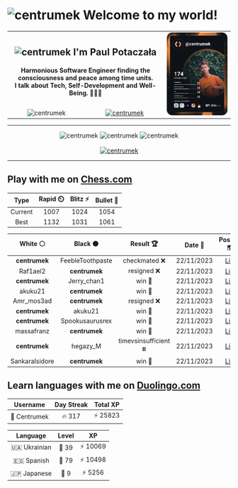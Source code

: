 <h1>
  <img
    src="https://emojis.slackmojis.com/emojis/images/1531849430/4246/blob-sunglasses.gif"
    width="30"
    alt="centrumek"
  />
  Welcome to my world!
</h1>

<table>
  <tbody>
    <tr>
      <td align="center" width="70%" colspan="2">
        <h2>
          <img
            src="https://raw.githubusercontent.com/MartinHeinz/MartinHeinz/master/wave.gif"
            width="30px"
            alt="centrumek"
          />
          I'm Paul Potaczała
        </h2>
        <h4>
          Harmonious Software Engineer finding the consciousness and peace among time units.
          <br/>
          I talk about Tech, Self-Development and Well-Being. 🌿🧘🚀
        </h4>
      </td>
      <td width="30%" rowspan="2">
        <a href="https://app.daily.dev/centrumek">
          <img
            src="./devcard.svg"
            alt="centrumek"
          />
        </a>
      </td>
    </tr>
    <tr align="center">
      <td>
        <img
          src="https://komarev.com/ghpvc/?username=centrumek&label=visitors&color=0e75b6&style=flat"
          alt="centrumek"
        >
      </td>
      <td>
        <a href="https://stackoverflow.com/users/14496012/centrumek">
          <img
            src="https://stackoverflow.com/users/flair/14496012.png?theme=dark"
            alt="centrumek"
          >
        </a>
      </td>
    </tr>
  </tbody>
</table>

---
<div align="center">
  <img 
    src="https://github-readme-stats.vercel.app/api?username=centrumek&show_icons=true&count_private=true&theme=dark&hide_border=true&hide=issues,contribs&bg_color=00000000"
    alt="centrumek"
  />
  <img
    src="https://github-readme-stats.vercel.app/api/top-langs/?username=centrumek&layout=compact&hide_border=true&theme=dark&bg_color=00000000&langs_count=6&exclude_repo=air-statistic-app"
    alt="centrumek"
  />
  <img 
    src="https://github-readme-streak-stats.herokuapp.com?user=centrumek&theme=dark&hide_border=true&background=FFFFFF00"
    alt="centrumek"
  />
  <br/>
  <br/>
  <a href="https://www.buymeacoffee.com/centrumek">
    <img
      src="https://cdn.buymeacoffee.com/buttons/v2/default-orange.png"
      height="50"
      width="210"
      alt="centrumek"
    />
  </a>
</div>

---

## Play with me on [Chess.com](https://www.chess.com/member/centrumek)

<div align="center">
<!--START_SECTION:chessStats-->
<!-- Automatically generated with https://github.com/Balastrong/chess-stats-action -->

| Type | Rapid ⏲️ | Blitz ⚡ | Bullet 🔫 |
|:---:|:---:|:---:|:---:|
| Current | 1007 | 1024 | 1054 |
| Best | 1132 | 1031 | 1061 |

| White ⚪ | Black ⚫ | Result 🏆 | Date 📅 | Position 🗺️ | Type 🕕 |
|:---:|:---:|:---:|:---:|:---:|:---:|
| **centrumek** | FeebleToothpaste | checkmated ❌ | 22/11/2023 | <a href="http://www.ee.unb.ca/cgi-bin/tervo/fen.pl?select=8/R2pk1b1/1p2p1p1/4P1K1/2r5/P7/6r1/8 w - -">Link</a> | Bullet |
| Raf1ael2 | **centrumek** | resigned ❌ | 22/11/2023 | <a href="http://www.ee.unb.ca/cgi-bin/tervo/fen.pl?select=3Q4/kp3ppp/8/8/8/8/P1P2PPP/2K1R3 w - -">Link</a> | Rapid |
| **centrumek** | Jerry_chan1 | win 🥇 | 22/11/2023 | <a href="http://www.ee.unb.ca/cgi-bin/tervo/fen.pl?select=8/pp6/4kp2/4p1N1/1P6/6KP/r5P1/8 b - -">Link</a> | Bullet |
| akuku21 | **centrumek** | win 🥇 | 22/11/2023 | <a href="http://www.ee.unb.ca/cgi-bin/tervo/fen.pl?select=2krr3/2p2p2/7p/pp4p1/3nN1P1/PP1P1P1P/2P2R2/1K1R4 w - -">Link</a> | Bullet |
| Amr_mos3ad | **centrumek** | resigned ❌ | 22/11/2023 | <a href="http://www.ee.unb.ca/cgi-bin/tervo/fen.pl?select=6Q1/3k4/7Q/8/8/8/4KP2/8 b - -">Link</a> | Bullet |
| **centrumek** | akuku21 | win 🥇 | 22/11/2023 | <a href="http://www.ee.unb.ca/cgi-bin/tervo/fen.pl?select=1k1r3r/1bp2q2/1p1p1p2/pPnPpPb1/P1B3P1/R4Q1P/2P1N3/2B2K1R b - -">Link</a> | Bullet |
| **centrumek** | Spookusaurusrex | win 🥇 | 22/11/2023 | <a href="http://www.ee.unb.ca/cgi-bin/tervo/fen.pl?select=8/1r4kp/4ppp1/RP6/5P2/5NP1/6KP/8 b - -">Link</a> | Bullet |
| massafranz | **centrumek** | win 🥇 | 22/11/2023 | <a href="http://www.ee.unb.ca/cgi-bin/tervo/fen.pl?select=8/8/8/R7/5kn1/5n1K/1P5r/8 w - -">Link</a> | Bullet |
| **centrumek** | hegazy_M | timevsinsufficient ⏸️ | 22/11/2023 | <a href="http://www.ee.unb.ca/cgi-bin/tervo/fen.pl?select=8/8/k7/5Q2/6R1/8/3K2PP/8 w - -">Link</a> | Bullet |
| SankaraIsidore | **centrumek** | win 🥇 | 22/11/2023 | <a href="http://www.ee.unb.ca/cgi-bin/tervo/fen.pl?select=8/5p2/8/4p1p1/4PP1p/pk6/2p5/K7 w - -">Link</a> | Bullet |

<!--END_SECTION:chessStats-->
</div>

## Learn languages with me on [Duolingo.com](https://www.duolingo.com/profile/Centrumek)

<div align="center">
<!--START_SECTION:duolingoStats-->
<!-- Automatically generated with https://github.com/centrumek/duolingo-readme-stats-->

| Username | Day Streak | Total XP |
|:---:|:---:|:---:|
| 👤 Centrumek | 🔥 317 | ⚡ 25823 |

| Language | Level | XP |
|:---:|:---:|:---:|
| 🇺🇦 Ukrainian | 👑 39 | ⚡ 10069 |
| 🇪🇸 Spanish | 👑 79 | ⚡ 10498 |
| 🇯🇵 Japanese | 👑 9 | ⚡ 5256 |

<!--END_SECTION:duolingoStats-->
</div>
<!--
**centrumek/centrumek** is a ✨ _special_ ✨ repository because its `README.md` (this file) appears on your GitHub profile.

Here are some ideas to get you started:

- 🔭 I’m currently working on ...
- 🌱 I’m currently learning ...
- 👯 I’m looking to collaborate on ...
- 🤔 I’m looking for help with ...
- 💬 Ask me about ...
- 📫 How to reach me: ...
- 😄 Pronouns: ...
- ⚡ Fun fact: ...
-->
